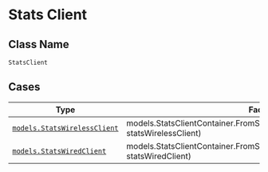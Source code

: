 
# Stats Client

## Class Name

`StatsClient`

## Cases

| Type | Factory Method |
|  --- | --- |
| [`models.StatsWirelessClient`](../../../doc/models/stats-wireless-client.md) | models.StatsClientContainer.FromStatsWirelessClient(models.StatsWirelessClient statsWirelessClient) |
| [`models.StatsWiredClient`](../../../doc/models/stats-wired-client.md) | models.StatsClientContainer.FromStatsWiredClient(models.StatsWiredClient statsWiredClient) |

